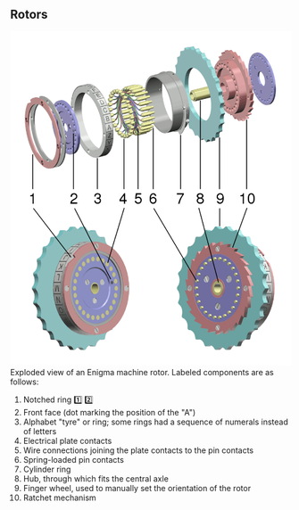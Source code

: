 ## Rotors

![rotors](../../imgs/rotors-model.png)
Exploded view of an Enigma machine rotor. Labeled components are as follows:
 1. Notched ring [:one:](stl/1_notched_ring.stl) [:two:](stl/2_notched_ring.stl)
 2. Front face (dot marking the position of the "A")
 3. Alphabet "tyre" or ring; some rings had a sequence of numerals instead of letters
 4. Electrical plate contacts
 5. Wire connections joining the plate contacts to the pin contacts
 6. Spring-loaded pin contacts
 7. Cylinder ring 
 8. Hub, through which fits the central axle
 9. Finger wheel, used to manually set the orientation of the rotor
 10. Ratchet mechanism
